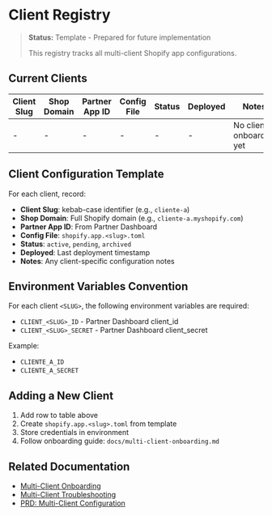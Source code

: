 # Client Registry

> **Status:** Template - Prepared for future implementation
>
> This registry tracks all multi-client Shopify app configurations.

## Current Clients

| Client Slug | Shop Domain | Partner App ID | Config File | Status | Deployed | Notes                    |
| ----------- | ----------- | -------------- | ----------- | ------ | -------- | ------------------------ |
| -           | -           | -              | -           | -      | -        | No clients onboarded yet |

## Client Configuration Template

For each client, record:

- **Client Slug**: kebab-case identifier (e.g., `cliente-a`)
- **Shop Domain**: Full Shopify domain (e.g., `cliente-a.myshopify.com`)
- **Partner App ID**: From Partner Dashboard
- **Config File**: `shopify.app.<slug>.toml`
- **Status**: `active`, `pending`, `archived`
- **Deployed**: Last deployment timestamp
- **Notes**: Any client-specific configuration notes

## Environment Variables Convention

For each client `<SLUG>`, the following environment variables are required:

- `CLIENT_<SLUG>_ID` - Partner Dashboard client_id
- `CLIENT_<SLUG>_SECRET` - Partner Dashboard client_secret

Example:

- `CLIENTE_A_ID`
- `CLIENTE_A_SECRET`

## Adding a New Client

1. Add row to table above
2. Create `shopify.app.<slug>.toml` from template
3. Store credentials in environment
4. Follow onboarding guide: `docs/multi-client-onboarding.md`

## Related Documentation

- [Multi-Client Onboarding](./multi-client-onboarding.md)
- [Multi-Client Troubleshooting](./multi-client-troubleshooting.md)
- [PRD: Multi-Client Configuration](../prd/PRD-Multi-Client-Shopify-App-Configuration.md)

